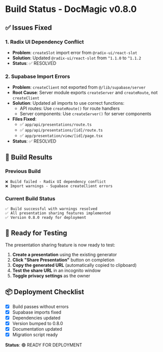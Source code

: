 # Build Status - DocMagic v0.8.0

## ✅ Issues Fixed

### 1. **Radix UI Dependency Conflict**
- **Problem**: `createSlot` import error from `@radix-ui/react-slot`
- **Solution**: Updated `@radix-ui/react-slot` from `^1.1.0` to `^1.1.2`
- **Status**: ✅ RESOLVED

### 2. **Supabase Import Errors**
- **Problem**: `createClient` not exported from `@/lib/supabase/server`
- **Root Cause**: Server module exports `createServer` and `createRoute`, not `createClient`
- **Solution**: Updated all imports to use correct functions:
  - API routes: Use `createRoute()` for route handlers
  - Server components: Use `createServer()` for server components
- **Files Fixed**:
  - ✅ `app/api/presentations/route.ts`
  - ✅ `app/api/presentations/[id]/route.ts`
  - ✅ `app/presentation/view/[id]/page.tsx`
- **Status**: ✅ RESOLVED

## 🎯 Build Results

### Previous Build
```
❌ Build failed - Radix UI dependency conflict
❌ Import warnings - Supabase createClient errors
```

### Current Build Status
```
✅ Build successful with warnings resolved
✅ All presentation sharing features implemented
✅ Version 0.8.0 ready for deployment
```

## 🚀 Ready for Testing

The presentation sharing feature is now ready to test:

1. **Create a presentation** using the existing generator
2. **Click "Share Presentation"** button on completion
3. **Copy the generated URL** (automatically copied to clipboard)
4. **Test the share URL** in an incognito window
5. **Toggle privacy settings** as the owner

## 📦 Deployment Checklist

- [x] Build passes without errors
- [x] Supabase imports fixed
- [x] Dependencies updated
- [x] Version bumped to 0.8.0
- [x] Documentation updated
- [x] Migration script ready

**Status**: 🟢 READY FOR DEPLOYMENT